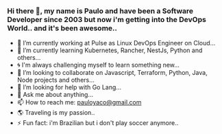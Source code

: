 ### Hi there 👋, my name is Paulo and have been a Software Developer since 2003 but now i'm getting into the DevOps World.. and it's been awesome..

- :penguin: I’m currently working at Pulse as Linux DevOps Engineer on Cloud...
- 🌱 I’m currently learning Kubernetes, Rancher, NestJs, Python and others...
- :cyclone: I'm always challenging myself to learn something new... 
- 👯 I’m looking to collaborate on Javascript, Terraform, Python, Java, Node projects and others...
- 🤔 I’m looking for help with Go Lang...
- 💬 Ask me about anything...
- 📫 How to reach me: pauloyaco@gmail.com
- :earth_americas: Traveling is my passion..
- ⚡ Fun fact: i'm Brazilian but i don't play soccer anymore..
